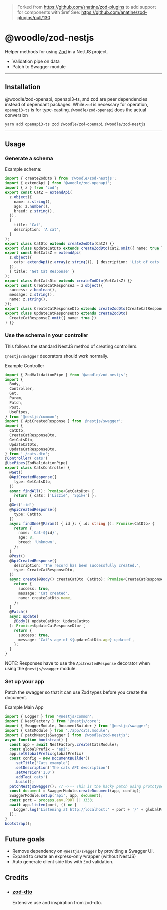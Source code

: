 > Forked from https://github.com/anatine/zod-plugins to add support for components with $ref
> See: https://github.com/anatine/zod-plugins/pull/130

# @woodle/zod-nestjs

Helper methods for using [Zod](https://github.com/colinhacks/zod) in a NestJS project.

- Validation pipe on data
- Patch to Swagger module

----

## Installation

@woodle/zod-openapi, openapi3-ts, and zod are peer dependencies instead of dependant packages.
While `zod` is necessary for operation, `openapi3-ts` is for type-casting. `@woodle/zod-openapi` does the actual conversion

```shell
yarn add openapi3-ts zod @woodle/zod-openapi @woodle/zod-nestjs 
```

----

## Usage

### Generate a schema

Example schema:

```typescript
import { createZodDto } from '@woodle/zod-nestjs';
import { extendApi } from '@woodle/zod-openapi';
import { z } from 'zod';
export const CatZ = extendApi(
  z.object({
    name: z.string(),
    age: z.number(),
    breed: z.string(),
  }),
  {
    title: 'Cat',
    description: 'A cat',
  }
);
export class CatDto extends createZodDto(CatZ) {}
export class UpdateCatDto extends createZodDto(CatZ.omit({ name: true })) {}
export const GetCatsZ = extendApi(
  z.object({
    cats: extendApi(z.array(z.string()), { description: 'List of cats' }),
  }),
  { title: 'Get Cat Response' }
);
export class GetCatsDto extends createZodDto(GetCatsZ) {}
export const CreateCatResponseZ = z.object({
  success: z.boolean(),
  message: z.string(),
  name: z.string(),
});
export class CreateCatResponseDto extends createZodDto(CreateCatResponseZ) {}
export class UpdateCatResponseDto extends createZodDto(
  CreateCatResponseZ.omit({ name: true })
) {}
```

### Use the schema in your controller

This follows the standard NestJS method of creating controllers.

`@nestjs/swagger` decorators should work normally.

Example Controller

```typescript
import { ZodValidationPipe } from '@woodle/zod-nestjs';
import {
  Body,
  Controller,
  Get,
  Param,
  Patch,
  Post,
  UsePipes,
} from '@nestjs/common';
import { ApiCreatedResponse } from '@nestjs/swagger';
import {
  CatDto,
  CreateCatResponseDto,
  GetCatsDto,
  UpdateCatDto,
  UpdateCatResponseDto,
} from './cats.dto';
@Controller('cats')
@UsePipes(ZodValidationPipe)
export class CatsController {
  @Get()
  @ApiCreatedResponse({
    type: GetCatsDto,
  })
  async findAll(): Promise<GetCatsDto> {
    return { cats: ['Lizzie', 'Spike'] };
  }
  @Get(':id')
  @ApiCreatedResponse({
    type: CatDto,
  })
  async findOne(@Param() { id }: { id: string }): Promise<CatDto> {
    return {
      name: `Cat-${id}`,
      age: 8,
      breed: 'Unknown',
    };
  }
  @Post()
  @ApiCreatedResponse({
    description: 'The record has been successfully created.',
    type: CreateCatResponseDto,
  })
  async create(@Body() createCatDto: CatDto): Promise<CreateCatResponseDto> {
    return {
      success: true,
      message: 'Cat created',
      name: createCatDto.name,
    };
  }
  @Patch()
  async update(
    @Body() updateCatDto: UpdateCatDto
  ): Promise<UpdateCatResponseDto> {
    return {
      success: true,
      message: `Cat's age of ${updateCatDto.age} updated`,
    };
  }
}
```

NOTE: Responses have to use the `ApiCreatedResponse` decorator when using the `@nestjs/swagger` module.

### Set up your app

Patch the swagger so that it can use Zod types before you create the document.

Example Main App

```typescript
import { Logger } from '@nestjs/common';
import { NestFactory } from '@nestjs/core';
import { SwaggerModule, DocumentBuilder } from '@nestjs/swagger';
import { CatsModule } from './app/cats.module';
import { patchNestjsSwagger } from '@woodle/zod-nestjs';
async function bootstrap() {
  const app = await NestFactory.create(CatsModule);
  const globalPrefix = 'api';
  app.setGlobalPrefix(globalPrefix);
  const config = new DocumentBuilder()
    .setTitle('Cats example')
    .setDescription('The cats API description')
    .setVersion('1.0')
    .addTag('cats')
    .build();
  patchNestjsSwagger(); // <--- This is the hacky patch using prototypes (for now)
  const document = SwaggerModule.createDocument(app, config);
  SwaggerModule.setup('api', app, document);
  const port = process.env.PORT || 3333;
  await app.listen(port, () => {
    Logger.log('Listening at http://localhost:' + port + '/' + globalPrefix);
  });
}
bootstrap();
```

## Future goals

- Remove dependency on `@nestjs/swagger` by providing a Swagger UI.
- Expand to create an express-only wrapper (without NestJS)
- Auto generate client side libs with Zod validation.

## Credits

- ### [zod-dto](https://github.com/kbkk/abitia/tree/master/packages/zod-dto)

  Extensive use and inspiration from zod-dto.
  